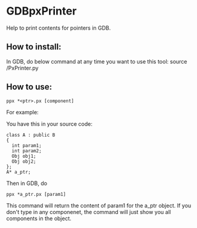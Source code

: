 GDBpxPrinter
============

Help to print contents for pointers in GDB.


How to install:
------------

In GDB, do below command at any time you want to use this tool:
source <PATH-TO-THIS-SCRIPT>/PxPrinter.py

How to use:
-----------
    ppx *<ptr>.px [component]

For example:

You have this in your source code:

    class A : public B
    {
      int param1;
      int param2;
      Obj obj1;
      Obj obj2;
    };
    A* a_ptr;

Then in GDB, do

    ppx *a_ptr.px [param1]

This command will return the content of param1 for the a_ptr object.
If you don't type in any componenet, the command will just show you all components in the object.
